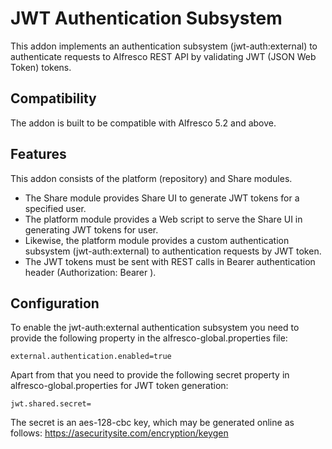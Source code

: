 # JWT Authentication Subsystem
This addon implements an authentication subsystem (jwt-auth:external) to authenticate requests
to Alfresco REST API by validating JWT (JSON Web Token) tokens.
## Compatibility
The addon is built to be compatible with Alfresco 5.2 and above.
## Features
This addon consists of the platform (repository) and Share modules.
- The Share module provides Share UI to generate JWT tokens for a specified user.
- The platform module provides a Web script to serve the Share UI in generating JWT tokens for user.
- Likewise, the platform module provides a custom authentication subsystem (jwt-auth:external) to authentication requests
by JWT token.
- The JWT tokens must be sent with REST calls in Bearer authentication header (Authorization: Bearer <token>).
## Configuration
To enable the jwt-auth:external authentication subsystem you need to provide the following property in the alfresco-global.properties file:
```
external.authentication.enabled=true
```
Apart from that you need to provide the following secret property in alfresco-global.properties for JWT token generation:
```
jwt.shared.secret=
```
The secret is an aes-128-cbc key, which may be generated online as follows: https://asecuritysite.com/encryption/keygen 

